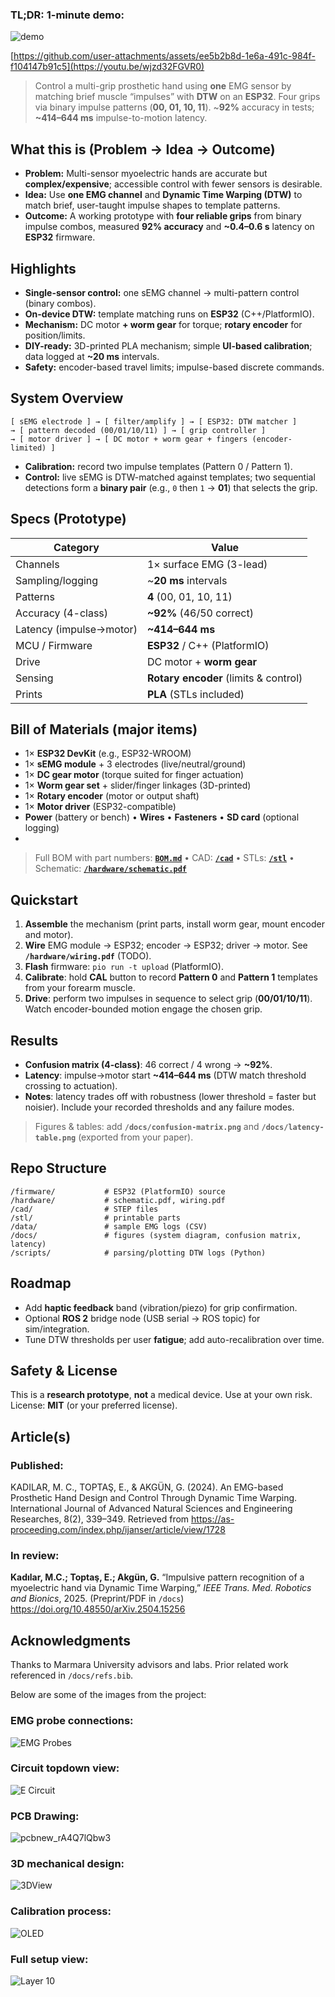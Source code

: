 ### TL;DR: 1-minute demo:

![demo](https://github.com/user-attachments/assets/799b33aa-3dcf-4b50-bae4-261e95a23754)

[https://github.com/user-attachments/assets/ee5b2b8d-1e6a-491c-984f-f104147b91c5](https://youtu.be/wjzd32FGVR0)
> Control a multi-grip prosthetic hand using **one** EMG sensor by matching brief muscle “impulses” with **DTW** on an **ESP32**. Four grips via binary impulse patterns (**00, 01, 10, 11**). \~**92%** accuracy in tests; **\~414–644 ms** impulse-to-motion latency.


## What this is (Problem → Idea → Outcome)

* **Problem:** Multi-sensor myoelectric hands are accurate but **complex/expensive**; accessible control with fewer sensors is desirable.
* **Idea:** Use **one EMG channel** and **Dynamic Time Warping (DTW)** to match brief, user-taught impulse shapes to template patterns.
* **Outcome:** A working prototype with **four reliable grips** from binary impulse combos, measured **92% accuracy** and **\~0.4–0.6 s** latency on **ESP32** firmware.

## Highlights

* **Single-sensor control:** one sEMG channel → multi-pattern control (binary combos).
* **On-device DTW:** template matching runs on **ESP32** (C++/PlatformIO).
* **Mechanism:** DC motor **+ worm gear** for torque; **rotary encoder** for position/limits.
* **DIY-ready:** 3D-printed PLA mechanism; simple **UI-based calibration**; data logged at **\~20 ms** intervals.
* **Safety:** encoder-based travel limits; impulse-based discrete commands.

## System Overview

```
[ sEMG electrode ] → [ filter/amplify ] → [ ESP32: DTW matcher ]
→ [ pattern decoded (00/01/10/11) ] → [ grip controller ]
→ [ motor driver ] → [ DC motor + worm gear + fingers (encoder-limited) ]
```

* **Calibration:** record two impulse templates (Pattern 0 / Pattern 1).
* **Control:** live sEMG is DTW-matched against templates; two sequential detections form a **binary pair** (e.g., `0` then `1` → **01**) that selects the grip.

## Specs (Prototype)

| Category                | Value                                 |
| ----------------------- | ------------------------------------- |
| Channels                | 1× surface EMG (3-lead)               |
| Sampling/logging        | \~**20 ms** intervals                 |
| Patterns                | **4** (00, 01, 10, 11)                |
| Accuracy (4-class)      | **\~92%** (46/50 correct)             |
| Latency (impulse→motor) | **\~414–644 ms**                      |
| MCU / Firmware          | **ESP32** / C++ (PlatformIO)          |
| Drive                   | DC motor + **worm gear**              |
| Sensing                 | **Rotary encoder** (limits & control) |
| Prints                  | **PLA** (STLs included)               |

## Bill of Materials (major items)

* 1× **ESP32 DevKit** (e.g., ESP32-WROOM)
* 1× **sEMG module** + 3 electrodes (live/neutral/ground)
* 1× **DC gear motor** (torque suited for finger actuation)
* 1× **Worm gear set** + slider/finger linkages (3D-printed)
* 1× **Rotary encoder** (motor or output shaft)
* 1× **Motor driver** (ESP32-compatible)
* **Power** (battery or bench) • **Wires** • **Fasteners** • **SD card** (optional logging)
* 
> Full BOM with part numbers: **[`BOM.md`](TODO)** • CAD: **[`/cad`](TODO)** • STLs: **[`/stl`](TODO)** • Schematic: **[`/hardware/schematic.pdf`](TODO)**


## Quickstart

1. **Assemble** the mechanism (print parts, install worm gear, mount encoder and motor).
2. **Wire** EMG module → ESP32; encoder → ESP32; driver → motor. See **`/hardware/wiring.pdf`** (TODO).
3. **Flash** firmware: `pio run -t upload` (PlatformIO).
4. **Calibrate**: hold **CAL** button to record **Pattern 0** and **Pattern 1** templates from your forearm muscle.
5. **Drive**: perform two impulses in sequence to select grip (**00/01/10/11**). Watch encoder-bounded motion engage the chosen grip.

## Results

* **Confusion matrix (4-class)**: 46 correct / 4 wrong → **\~92%**.
* **Latency**: impulse→motor start **\~414–644 ms** (DTW match threshold crossing to actuation).
* **Notes**: latency trades off with robustness (lower threshold = faster but noisier). Include your recorded thresholds and any failure modes.

> Figures & tables: add **`/docs/confusion-matrix.png`** and **`/docs/latency-table.png`** (exported from your paper).

## Repo Structure

```
/firmware/           # ESP32 (PlatformIO) source
/hardware/           # schematic.pdf, wiring.pdf
/cad/                # STEP files
/stl/                # printable parts
/data/               # sample EMG logs (CSV)
/docs/               # figures (system diagram, confusion matrix, latency)
/scripts/            # parsing/plotting DTW logs (Python)
```

## Roadmap

* Add **haptic feedback** band (vibration/piezo) for grip confirmation.
* Optional **ROS 2** bridge node (USB serial → ROS topic) for sim/integration.
* Tune DTW thresholds per user **fatigue**; add auto-recalibration over time.

## Safety & License

This is a **research prototype**, **not** a medical device. Use at your own risk.
License: **MIT** (or your preferred license).

## Article(s)

### Published:
KADILAR, M. C., TOPTAŞ, E., & AKGÜN, G. (2024). An EMG-based Prosthetic Hand Design and Control Through Dynamic Time Warping. International Journal of Advanced Natural Sciences and Engineering Researches, 8(2), 339–349. Retrieved from https://as-proceeding.com/index.php/ijanser/article/view/1728

### In review:
**Kadılar, M.C.; Toptaş, E.; Akgün, G.** “Impulsive pattern recognition of a myoelectric hand via Dynamic Time Warping,” *IEEE Trans. Med. Robotics and Bionics*, 2025. (Preprint/PDF in `/docs`)
https://doi.org/10.48550/arXiv.2504.15256

## Acknowledgments

Thanks to Marmara University advisors and labs. Prior related work referenced in `/docs/refs.bib`.

Below are some of the images from the project:

### EMG probe connections:

![EMG Probes](https://github.com/user-attachments/assets/c286c6e3-3aae-4f18-991e-e6e62725d567)

### Circuit topdown view:

![E Circuit](https://github.com/user-attachments/assets/dcf46c61-ebfa-4250-a517-7626e3944b9f)

### PCB Drawing:

![pcbnew_rA4Q7lQbw3](https://github.com/user-attachments/assets/0701f87a-ca53-46b9-9a88-1d37206926b3)

### 3D mechanical design:

![3DView](https://github.com/user-attachments/assets/ef785796-5f56-4458-9748-d2fed3997954)

### Calibration process:

![OLED](https://github.com/user-attachments/assets/c69b61e3-642b-458f-b2a8-5e7c67c7c2f6)

### Full setup view:

![Layer 10](https://github.com/user-attachments/assets/25244ae5-5a1d-4c5f-933f-386d501a663f)



